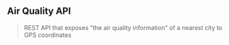 ## Air Quality API

> REST API that exposes "the air quality information" of a nearest city to GPS coordinates
